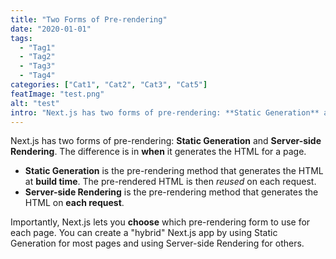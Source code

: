 ```yaml
---
title: "Two Forms of Pre-rendering"
date: "2020-01-01"
tags:
  - "Tag1"
  - "Tag2"
  - "Tag3"
  - "Tag4"
categories: ["Cat1", "Cat2", "Cat3", "Cat5"]
featImage: "test.png"
alt: "test"
intro: "Next.js has two forms of pre-rendering: **Static Generation** and **Server-side Rendering**. The difference is "
---
```


Next.js has two forms of pre-rendering: **Static Generation** and **Server-side Rendering**. The difference is in **when** it generates the HTML for a page.

- **Static Generation** is the pre-rendering method that generates the HTML at **build time**. The pre-rendered HTML is then _reused_ on each request.
- **Server-side Rendering** is the pre-rendering method that generates the HTML on **each request**.

Importantly, Next.js lets you **choose** which pre-rendering form to use for each page. You can create a "hybrid" Next.js app by using Static Generation for most pages and using Server-side Rendering for others.
